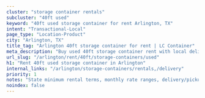 ```yaml
---
cluster: "storage container rentals"
subcluster: "40ft used"
keyword: "40ft used storage container for rent Arlington, TX"
intent: "Transactional-Local"
page_type: "Location-Product"
city: "Arlington, TX"
title_tag: "Arlington 40ft storage container for rent | LC Container"
meta_description: "Buy used 40ft storage container rent with local delivery in Arlington, TX. LC Container — local Since 2003. Request a fast quote today."
url_slug: "/arlington/rent/40ft/storage-containers/used"
h1: "Rent 40ft used storage container in Arlington"
internal_links: "/arlington/storage-containers/rentals,/delivery"
priority: 1
notes: "State minimum rental terms, monthly rate ranges, delivery/pickup fees, service area."
noindex: false
---
```


<!-- TODO: Add unique city/inventory copy, images, and internal links here. -->
